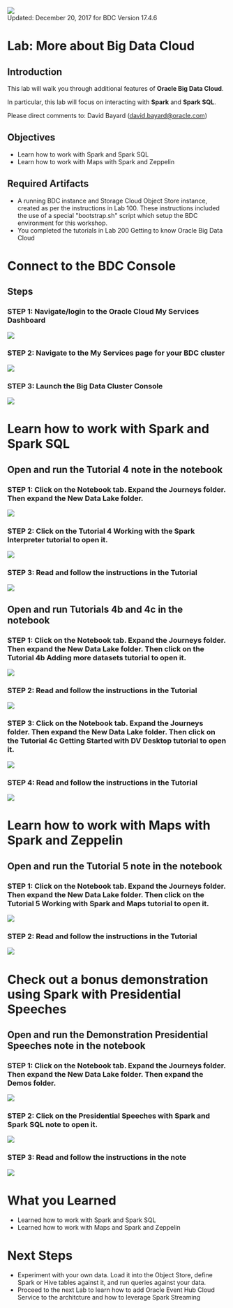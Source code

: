 ![](images/300/300.JPG)  
Updated: December 20, 2017 for BDC Version 17.4.6

# Lab: More about Big Data Cloud

## Introduction

This lab will walk you through additional features of **Oracle Big Data Cloud**.  

In particular, this lab will focus on interacting with **Spark** and **Spark SQL**. 


Please direct comments to: David Bayard (david.bayard@oracle.com)

## Objectives

- Learn how to work with Spark and Spark SQL
- Learn how to work with Maps with Spark and Zeppelin

## Required Artifacts

- A running BDC instance and Storage Cloud Object Store instance, created as per the instructions in Lab 100.  These instructions included the use of a special "bootstrap.sh" script which setup the BDC environment for this workshop.
- You completed the tutorials in Lab 200 Getting to know Oracle Big Data Cloud



# Connect to the BDC Console

## Steps 

### **STEP 1**: Navigate/login to the Oracle Cloud My Services Dashboard  

![](images/300/snap0011988.jpg) 

### **STEP 2**: Navigate to the My Services page for your BDC cluster

![](images/300/snap0011989.jpg)  

### **STEP 3**: Launch the Big Data Cluster Console

![](images/300/snap0012205.jpg)  






# Learn how to work with Spark and Spark SQL

## Open and run the Tutorial 4 note in the notebook

### **STEP 1**: Click on the Notebook tab. Expand the Journeys folder.  Then expand the New Data Lake folder. 

![](images/200/snap0012200.jpg) 

### **STEP 2**: Click on the Tutorial 4  Working with the Spark Interpreter tutorial to open it. 

![](images/300/snap0012204.jpg) 

### **STEP 3**: Read and follow the instructions in the Tutorial


![](images/300/snap0012206.jpg)

## Open and run Tutorials 4b and 4c in the notebook

### **STEP 1**: Click on the Notebook tab. Expand the Journeys folder.  Then expand the New Data Lake folder. Then click on the Tutorial 4b Adding more datasets tutorial to open it. 

![](images/300/snap0012851.jpg) 

### **STEP 2**: Read and follow the instructions in the Tutorial

![](images/300/snap0012852.jpg)

### **STEP 3**: Click on the Notebook tab. Expand the Journeys folder.  Then expand the New Data Lake folder. Then click on the Tutorial 4c Getting Started with DV Desktop tutorial to open it. 

![](images/300/snap0012853.jpg) 

### **STEP 4**: Read and follow the instructions in the Tutorial

![](images/300/snap0012854.jpg)





# Learn how to work with Maps with Spark and Zeppelin

## Open and run the Tutorial 5 note in the notebook

### **STEP 1**: Click on the Notebook tab. Expand the Journeys folder.  Then expand the New Data Lake folder. Then click on the Tutorial 5 Working with Spark and Maps tutorial to open it. 

![](images/300/snap0012207.jpg) 

### **STEP 2**: Read and follow the instructions in the Tutorial


![](images/300/snap0012208.jpg)


# Check out a bonus demonstration using Spark with Presidential Speeches

## Open and run the Demonstration Presidential Speeches note in the notebook

### **STEP 1**: Click on the Notebook tab. Expand the Journeys folder.  Then expand the New Data Lake folder. Then expand the Demos folder. 

![](images/300/snap0013443.jpg) 

### **STEP 2**: Click on the Presidential Speeches with Spark and Spark SQL note to open it. 

![](images/300/snap0012209.jpg) 

### **STEP 3**: Read and follow the instructions in the note


![](images/300/snap0012210.jpg)



# What you Learned

- Learned how to work with Spark and Spark SQL
- Learned how to work with Maps and Spark and Zeppelin

# Next Steps

- Experiment with your own data.  Load it into the Object Store, define Spark or Hive tables against it, and run queries against your data.
- Proceed to the next Lab to learn how to add Oracle Event Hub Cloud Service to the architcture and how to leverage Spark Streaming